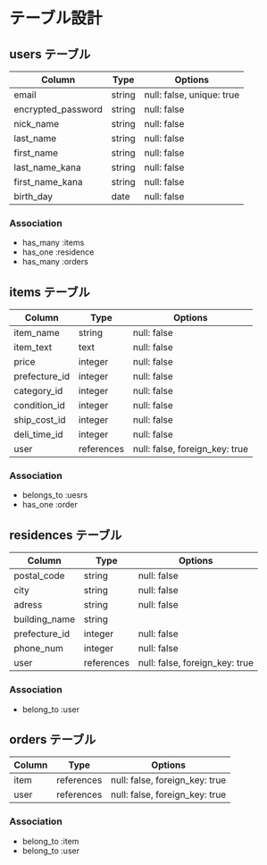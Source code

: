 # テーブル設計

## users テーブル

| Column             | Type    | Options     |
| ------------------ | ------- | ----------- |
| email              | string  | null: false, unique: true |
| encrypted_password | string  | null: false |
| nick_name          | string  | null: false |
| last_name          | string  | null: false |
| first_name         | string  | null: false |
| last_name_kana     | string  | null: false |
| first_name_kana    | string  | null: false |
| birth_day          | date    | null: false |

### Association
- has_many :items
- has_one :residence
- has_many :orders


## items テーブル

| Column             | Type    | Options     |
| ------------------ | ------- | ----------- |
| item_name          | string  | null: false |
| item_text          | text    | null: false |
| price              | integer | null: false |
| prefecture_id      | integer | null: false |
| category_id        | integer | null: false |
| condition_id       | integer | null: false |
| ship_cost_id       | integer | null: false |
| deli_time_id       | integer | null: false |
| user               | references | null: false, foreign_key: true |

### Association
- belongs_to :uesrs
- has_one :order

## residences テーブル

| Column             | Type    | Options     |
| ------------------ | ------- | ----------- |
| postal_code        | string  | null: false |
| city               | string  | null: false |
| adress             | string  | null: false |
| building_name      | string  |             |
| prefecture_id      | integer | null: false |
| phone_num          | integer | null: false |
| user               | references | null: false, foreign_key: true |

### Association
- belong_to :user

## orders テーブル

| Column             | Type    | Options     |
| ------------------ | ------- | ----------- |
| item               | references | null: false, foreign_key: true |
| user               | references | null: false, foreign_key: true |

### Association
- belong_to :item
- belong_to :user

